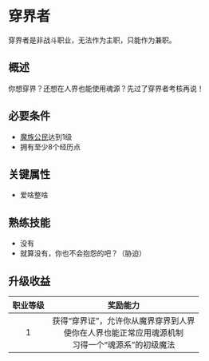 # 穿界者

穿界者是非战斗职业，无法作为主职，只能作为兼职。

## 概述

你想穿界？还想在人界也能使用魂源？先过了穿界者考核再说！

## 必要条件

* <a href="../citizen" target="_blank">魔族公民</a>达到1级
* 拥有至少8个经历点

## 关键属性

* 爱啥整啥

## 熟练技能

* 没有
* 就算没有，你也不会抱怨的吧？（胁迫）

## 升级收益

职业等级|奖励能力
:--:|:--:
1|获得“穿界证”，允许你从魔界穿界到人界<br>使你在人界也能正常应用魂源机制<br>习得一个“魂源系”的初级魔法